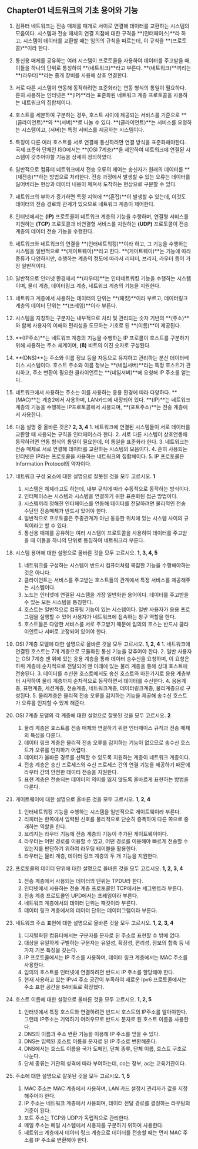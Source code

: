 ## Chapter01 네트워크의 기초 용어와 기능

1. 컴퓨터 네트워크는 전송 매체를 매개로 서이로 연결해 데이터를 교환하는 시스템의 모음이다. 시스템과 전송 매체의 연결 지점에 대한 규격을 **(인터페이스)**라 하고, 시스템이 데이터를 교환할 때는 임의의 규칙을 따르는데, 이 규칙을 **(프로토콜)**이라 한다.
   
2. 통신용 매체를 공유하는 여러 시스템이 프로토콜을 사용하여 데이터를 주고받을 때, 이들을 하나의 단위로 통칭하여 **(네트워크)**라고 부른다. **(네트워크)**끼리는 **(라우터)**라는 중개 장비를 사용해  상호 연결한다.
   
3. 서로 다른 시스템이 연동해 동작하려면 표준화라는 연동 형식의 통일이 필요하다. 흔히 사용하는 인터넷은 **(IP)**라는 표준화된 네트워크 계층 프로토콜을 사용하는 네트워크의 집합체이다.
   
4. 호스트를 세분하여 구분하는 경우, 호스트 사이에 제공되는 서비스를 기준으로 **(클라이언트)**와 **(서버)**로 나눌 수 있다. **(클라이언트)**는 서비스를 요청하는 시스템이고, (서버)는 특정 서비스를 제공하는 시스템이다.
   
5. 특징이 다른 여러 호스트를 서로 연결해 통신하려면 연결 방식을 표준화해야한다. 국제 표준화 단체인 ISO에서는 **(OSI 7계층)**을 제안하여 네트워크에 연결된 시스템이 갖추어야할 기능을 상세히 정의하였다.
   
6. 일반적으로 컴퓨터 네트워크에서 전송 오류의 제어는 송신자가 원래의 데이터를 **(재전송)**하는 방법으로 처리한다. 전송 과정에서 발생할 수 있는 오류는 데이터를 잃어버리는 현상과 데이터 내용이 깨져서 도착하는 현상으로 구분할 수 있다.
   
7. 네트워크의 부하가 증가하면 특정 지역에 **(혼잡)**이 발생할 수 있는데, 이것도 데이터의 전송 경로와 관계가 있으므로 네트워크 계층이 제어한다.
   
8. 인터넷에서는 **(IP)** 프로토콜이 네트워크 계층의 기능을 수행하며, 연결형 서비스를 지원하는 **(TCP)** 프로토콜과 비연결형 서비스를 지원하는 **(UDP)** 프로토콜이 전송 계층의 데이터 전송 기능을 수행한다.
   
9. 네트워크와 네트워크의 연결을 **(인터네트워킹)**이라 하고, 그 기능을 수행하는 시스템을 일반적으로 **(게이트웨이)**라고 한다. **(게이트웨이)**는 기능에 따라 종류가 다양하지만, 수행하는 계층의 정도에 따라서 리피터, 브리지, 라우터 등이 가장 일반적이다.
   
10. 일반적으로 인터넷 환경에서 **(라우터)**는 인터네트워킹 기능을 수행하는 시스템이며, 물리 계층, 데이터링크 계층, 네트워크 계층의 기능을 지원한다.
    
11. 네트워크 계층에서 사용하는 데이터의 단위는 **(패킷)**이라 부르고, 데이터링크 계층의 데이터 단위는 **(프레임)**이라 부른다.
    
12. 시스템을 지칭하는 구분자는 내부적으로 처리 및 관리되는 숫자 기반의 **(주소)**와 함께 사용자의 이해와 편리성을 도모하는 기호로 된 **(이름)**이 제공된다.
    
13. **(IP주소)**는 네트워크 계층의 기능을 수행하는 IP 프로콜이 호스트를 구분하기 위해 사용하는 주소 체계이며, **(8)** 비트의 이진 숫자로 구성된다.
    
14. **(DNS)**는 주소와 이름 정보 등을 자동으로 유지하고 관리하는 분산 데이터베이스 시스템이다. 호스트 주소와 이름 정보는 **(네임서버)**라는 특정 호스트가 관리하고, 주소 변환이 필요한 클라이언트는 **(네임서버)**에 요청해 IP 주소를 얻는다.
    
15. 네트워크에서 사용하는 주소는 이를 사용하는 응용 환경에 따라 다양하다. **(MAC)**는 계층2에서 사용하며, LAN카드에 내장되어 있다. **(IP)**는 네트워크 계층의 기능을 수행하는 IP프로토콜에서 사용되며, **(포트주소)**는 전송 계층에서 사용한다.
    
16.  다음 설명 중 올바른 것은? **2, 3, 4**
    1. 네트워크에 연결된 시스템들이 서로 데이터를 교환할 때 사용되는 규칙을 인터페이스라 한다.
    2. 서로 다른 시스템이 상호연동해 동작하려면 연동 형식의 통일이 필요한데, 이 통일을 표준화라 한다.
    3. 네트워크는 전송 매체로 서로 연결해 데이터를 교환하는 시스템의 모음이다.
    4. 흔히 사용되는 인터넷은 IP라는 프로토콜을 사용하는 네트워크의 집합체이다.
    5. IP 프로토콜은 Information Protocol의 약자이다.
       
17. 네트워크 구성 요소에 대한 설명으로 잘못된 것을 모두 고르시오. **1**
    1. 시스템은 체제라고도 하는데, 내부 규칙에 따라 수동적으로 동작하는 방식이다.
    2. 인터페이스는 시스템과 시스템을 연결하기 위한 표준화된 접근 방법이다.
    3. 시스템끼리 정해진 인터페이스를 연동해 데이터를 전달하려면 물리적인 전송 수단인 전송매체가 반드시 있어야 한다.
    4. 일반적으로 프로토콜은 주종관계가 아닌 동등한 위치에 있는 시스템 사이의 규칙이라고 할 수 있다.
    5. 통신용 매체를 공유하는 여러 시스템이 프로토콜을 사용하여 데이터를 주고받을 때 이들을 하나의 단위로 통칭하여 네트워크라 부른다.
       
18. 시스템 용어에 대한 설명으로 올바른 것을 모두 고르시오. **1, 3, 4, 5**
    1.  네트워크를 구성하는 시스템이 반드시 컴퓨터처럼 복잡한 기능을 수행해야하는 것은 아니다.
    2. 클라이언트는 서비스를 주고받는 호스트들의 관계에서 특정 서비스를 제공해주는 시스템이다.
    3. 노드는 인터넷에 연결된 시스템을 가장 일반화한 용어이다. 데이터를 주고받을 수 있는 모든 시스템을 통칭한다.
    4. 호스트는 일반적으로 컴퓨팅 기능이 있는 시스템이다. 일반 사용자가 응용 프로그램을 실행할 수 있어 사용자가 네트워크에 접속하는 창구 역할을 한다.
    5. 호스트들은 다양한 서비스를 서로 주고받기 때문에 임의의 호스는 반드시 클라이언트나 서버로 고정되어 있어야 한다.
       
19.  OSI 7계층 모델에 대한 설명으로 올바른 것을 모두 고르시오. **1, 2, 4**
    1.  네트워크에 연결된 호스트는 7개 계층으로 모듈화된 통신 기능을 갖추어야 한다.
    2. 일반 사용자는 OSI 7계층 맨 위에 있는 응용 계층을 통해 데이터 송수신을 요청하며, 이 요청은 하위 계층에 순차적으로 전달되어 맨 아래에 있는 물리 계층을 통해 상대 호스트에 전송된다.
    3. 데이터를 수신한 호스트에서도 송신 호스트와 마찬가지로 응용 계층부터 시작하여 물리 계층까지 순차적으로 동작하면서 데이터를 수신한다.
    4. 응용계층, 표현계층, 세션계층, 전송계층, 네트워크계층, 데이터링크계층, 물리계층으로 구성된다.
    5. 물리계층은 물리적 전송 오류를 감지하는 기능을 제공해 송수신 호스트가 오류를 인지할 수 있게 해준다.
       
20. OSI 7계층 모델의 각 계층에 대한 설명으로 잘못된 것을 모두 고르시오. **2**
    1. 물리 계층은 호스트를 전송 매체와 연결하기 위한 인터페이스 규칙과 전송 매체의 특성을 다룬다.
    2. 데이터 링크 계층은 물리적 전송 오류를 감지하는 기능이 없으므로 송수신 호스트가 오류를 인지하기 어렵다.
    3. 데이터가 올바른 경로를 선택할 수 있도록 지원하는 계층이 네트워크 계층이다.
    4. 전송 계층은 송신 프로세스와 수신 프로세스 간의 연결 기능을 제공하기 때문에 라우터 간의 안전한 데이티 전송을 지원한다.
    5.  표현 계층은 전송되는 데이터의 의미를 잃지 않도록 올바르게 표현하는 방법을 다룬다.
       
21. 게이트웨이에 대한 설명으로 올바른 것을 모두 고르시오. **1, 2, 4**
    1. 인터네트워킹 기능을 수행하는 시스템을 일반적으로 게이트웨이라 부른다.
    2. 리피터는 한쪽에서 입력된 신호를 물리적으로 단순히 증폭하여 다른 쪽으로 중개하는 역할을 한다.
    3. 브리지는 라우터 기능에 전송 계층의 기능이 추가된 게이트웨이이다.
    4. 라우터는 어떤 경로를 이용할 수 있고, 어떤 경로를 이용해야 빠르게 전송할 수 있는지를 판단하기 위하여 라우팅 테이블을 활용한다.
    5. 라우터는 물리 계층, 데이터 링크 계층의 두 개 기능을 지원한다.
       
22. 프로토콜의 데이터 단위에 대한 설명으로 올바른 것을 모두 고르시오. **1, 2, 3, 4**
    1. 전송 계층에서 사용되는 데이터의 단위는 TPDU라 한다.
    2. 인터넷에서 사용하는 전송 계층 프로토콜인 TCP에서는 세그멘트라 부른다.
    3. 전송 계층 프로토콜인 UPD에서는 프레임이라 부른다.
    4. 네트워크 계층에서의 데이터 단위는 패킷이라 부른다.
    5. 데이터 링크 계층에서의 데이터 단위는 데이터그램이라 부른다.
       
23. 네트워크 주소 표현에 대한 설명으로 올바른 것을 모두 고르시오. **1, 2, 3, 4**
    1. 디지털화된 컴퓨터에서는 구분자를 문자로 된 주소로 표현할 수 밖에 없다.
    2. 대상을 유일하게 구별하는 구분자는 유일성, 확장성, 편리성, 정보의 합축 등 네가지 기본 특징을 갖는다.
    3. IP 프로토콜에서는 IP 주소를 사용하며, 데이터 링크 계층에서는 MAC 주소를 사용한다.
    4. 임의의 호스트를 인터넷에 연결하려면 반드시 IP 주소를 할당해야 한다.
    5. 현재 사용하고 있는 IPv4 주소 공간이 부족하여 새로운 Ipv6 프로토콜에서는 주소 표현 공간을 64비트로 확장했다.
       
24. 호스트 이름에 대한 설명으로 올바른 것을 모두 고르시오. **1, 2, 5**
    1. 인터넷에서 특정 호스트와 연결하려면 반드시 호스트의 IP주소를 알아야한다. 그런데 IP주소는 기억하기 어려우므로 반드시 문자로 된 호스트 이름을 사용한다.
    2. DNS의 이름과 주소 변환 기능을 이용해 IP 주소를 얻을 수 있다.
    3. DNS는 입력된 호스트 이름을 문자로 된 IP 주소로 변환해준다.
    4. DNS에서는 호스트 이름을 국가 도메인, 단체 종류, 단체 이름, 호스트 구조로 나눈다.
    5. 단체 종류는 기관의 성격에 따라 부여하는데, co는 정부, ac는 교육기관이다.
       
25. 주소에 대한 설명으로 잘못된 것을 모두 고르시오. **1, 5**
    1. MAC 주소는 MAC 계층에서 사용하며, LAN 카드 설정시 관리자가 값을 지정해주어야 한다.
    2. IP 주소는 네트워크 계층에서 사용되며, 데이터 전달 경로를 결정하는 라우팅의 기준이 된다.
    3. 포트 주소는 TCP와 UDP가 독립적으로 관리한다.
    4. 메일 주소는 메일 시스템에서 사용자를 구분하기 위하여 사용한다.
    5. 네트워크 계층에서 데이터 링크 계층으로 데이터를 전송할 때는 먼저 MAC 주소를 IP 주소로 변환해야 한다.


